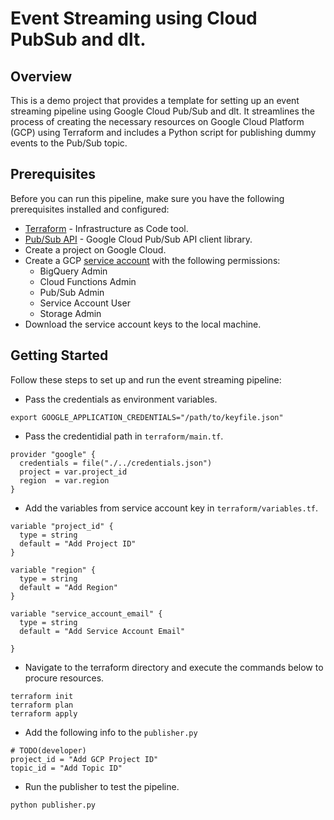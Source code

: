 # Event Streaming using Cloud PubSub and dlt.

## Overview

This is a demo project that provides a template for setting up an event streaming pipeline using Google Cloud Pub/Sub and dlt. It streamlines the process of creating the necessary resources on Google Cloud Platform (GCP) using Terraform and includes a Python script for publishing dummy events to the Pub/Sub topic.

## Prerequisites

Before you can run this pipeline, make sure you have the following prerequisites installed and configured:

- [Terraform](https://www.terraform.io/) - Infrastructure as Code tool.
- [Pub/Sub API](https://pypi.org/project/google-cloud-pubsub/  ) - Google Cloud Pub/Sub API client library.
- Create a project on Google Cloud.
- Create a GCP [service account](https://cloud.google.com/iam/docs/service-accounts-create#iam-service-accounts-create-console) with the following permissions:
  - BigQuery Admin
  - Cloud Functions Admin
  - Pub/Sub Admin
  - Service Account User
  - Storage Admin
- Download the service account keys to the local machine.

## Getting Started

Follow these steps to set up and run the event streaming pipeline:
- Pass the credentials as environment variables.
```
export GOOGLE_APPLICATION_CREDENTIALS="/path/to/keyfile.json"
```
- Pass the credentidial path in `terraform/main.tf`.
```
provider "google" {
  credentials = file("./../credentials.json")
  project = var.project_id
  region  = var.region
}
```
- Add the variables from service account key in `terraform/variables.tf`.
```
variable "project_id" {
  type = string
  default = "Add Project ID"
}

variable "region" {
  type = string
  default = "Add Region"
}

variable "service_account_email" {
  type = string
  default = "Add Service Account Email"
  
}
```
- Navigate to the terraform directory and execute the commands below to procure resources.
```
terraform init
terraform plan
terraform apply
```
- Add the following info to the `publisher.py`
```
# TODO(developer)
project_id = "Add GCP Project ID"
topic_id = "Add Topic ID"
```
- Run the publisher to test the pipeline.
```
python publisher.py
```